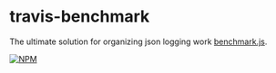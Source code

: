 # travis-benchmark

The ultimate solution for organizing json logging work [benchmark.js](https://github.com/bestiejs/benchmark.js).

[![NPM](https://img.shields.io/npm/v/travis-benchmark.svg)](https://www.npmjs.com/package/travis-benchmark)